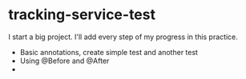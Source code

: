 # tracking-service-test

I start a big project. I'll add every step of my progress in this practice.

- Basic annotations, create simple test and another test
- Using @Before and @After
-
